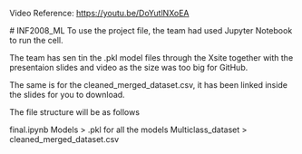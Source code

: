 Video Reference: https://youtu.be/DoYutlNXoEA

﻿# INF2008_ML
To use the project file, the team had used Jupyter Notebook to run the cell.

The team has sen tin the .pkl model files through the Xsite together with the presentaion slides and video as the size was too big for GitHub.

The same is for the cleaned_merged_dataset.csv, it has been linked inside the slides for you to download.

The file structure will be as follows

final.ipynb
Models > .pkl for all the models
Multiclass_dataset > cleaned_merged_dataset.csv

